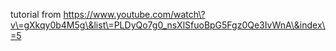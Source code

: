 tutorial from https://www.youtube.com/watch\?v\=gXkqy0b4M5g\&list\=PLDyQo7g0_nsXlSfuoBpG5Fgz0Qe3IvWnA\&index\=5
